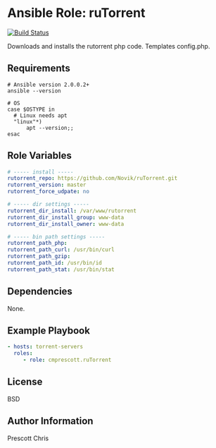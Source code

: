 Ansible Role: ruTorrent
=========
[![Build Status](https://travis-ci.org/cmprescott/ansible-role-rutorrent.svg?branch=master)](https://travis-ci.org/cmprescott/ansible-role-rutorrent)

Downloads and installs the rutorrent php code. Templates config.php.

Requirements
------------

```shell
# Ansible version 2.0.0.2+
ansible --version

# OS
case $OSTYPE in
  # Linux needs apt
  "linux"*)
      apt --version;;
esac
```

Role Variables
--------------

```yaml
# ----- install -----
rutorrent_repo: https://github.com/Novik/ruTorrent.git
rutorrent_version: master
rutorrent_force_udpate: no

# ----- dir settings -----
rutorrent_dir_install: /var/www/rutorrent
rutorrent_dir_install_group: www-data
rutorrent_dir_install_owner: www-data

# ----- bin path settings -----
rutorrent_path_php: 
rutorrent_path_curl: /usr/bin/curl
rutorrent_path_gzip:
rutorrent_path_id: /usr/bin/id
rutorrent_path_stat: /usr/bin/stat
```

Dependencies
------------

None.

Example Playbook
----------------

```yaml
- hosts: torrent-servers
  roles:
     - role: cmprescott.ruTorrent
```

License
-------

BSD

Author Information
------------------

Prescott Chris
